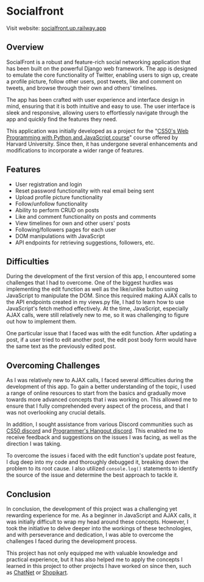 # Socialfront

Visit website: [socialfront.up.railway.app](https://socialfront.up.railway.app/)

## Overview

SocialFront is a robust and feature-rich social networking application that has been built on the powerful Django web framework. The app is designed to emulate the core functionality of Twitter, enabling users to sign up, create a profile picture, follow other users, post tweets, like and comment on tweets, and browse through their own and others' timelines.

The app has been crafted with user experience and interface design in mind, ensuring that it is both intuitive and easy to use. The user interface is sleek and responsive, allowing users to effortlessly navigate through the app and quickly find the features they need.

This application was initially developed as a project for the "[CS50's Web Programming with Python and JavaScript course](https://cs50.harvard.edu/web/2020/)" course offered by Harvard University. Since then, it has undergone several enhancements and modifications to incorporate a wider range of features.

## Features

- User registration and login
- Reset password functionality with real email being sent
- Upload profile picture functionality
- Follow/unfollow functionality
- Ability to perform CRUD on posts
- Like and comment functionality on posts and comments
- View timelines for own and other users' posts
- Following/followers pages for each user
- DOM manipulations with JavaScript
- API endpoints for retrieving suggestions, followers, etc.

## Difficulties

During the development of the first version of this app, I encountered some challenges that I had to overcome. One of the biggest hurdles was implementing the edit function as well as the like/unlike button using JavaScript to manipulate the DOM. Since this required making AJAX calls to the API endpoints created in my views.py file, I had to learn how to use JavaScript's fetch method effectively. At the time, JavaScript, especially AJAX calls, were still relatively new to me, so it was challenging to figure out how to implement them.

One particular issue that I faced was with the edit function. After updating a post, if a user tried to edit another post, the edit post body form would have the same text as the previously edited post.

## Overcoming Challenges

As I was relatively new to AJAX calls, I faced several difficulties during the development of this app. To gain a better understanding of the topic, I used a range of online resources to start from the basics and gradually move towards more advanced concepts that i was working on. This allowed me to ensure that I fully comprehended every aspect of the process, and that I was not overlooking any crucial details.

In addition, I sought assistance from various Discord communities such as [CS50 discord](https://discord.gg/cs50) and [Programmer's Hangout discord](https://discord.gg/programming). This enabled me to receive feedback and suggestions on the issues I was facing, as well as the direction I was taking.

To overcome the issues i faced with the edit function's update post feature, I dug deep into my code and thoroughly debugged it, breaking down the problem to its root cause. I also utilized `console.log()` statements to identify the source of the issue and determine the best approach to tackle it.

## Conclusion

In conclusion, the development of this project was a challenging yet rewarding experience for me. As a beginner in JavaScript and AJAX calls, it was initially difficult to wrap my head around these concepts. However, I took the initiative to delve deeper into the workings of these technologies, and with perseverance and dedication, I was able to overcome the challenges I faced during the development process.

This project has not only equipped me with valuable knowledge and practical experience, but it has also helped me to apply the concepts I learned in this project to other projects I have worked on since then, such as [ChatNet](https://github.com/adrian-y1/ChatNet) or [Shopikart](https://github.com/adrian-y1/Shopikart).
